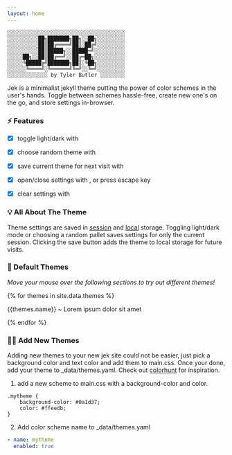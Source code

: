 ```yaml
---
layout: home
---  
```


```text
░░░░░░░░░░░░░░░░░░░░░░░░░░░░░░░░░░░░░░
░░░░░░░░░░██╗███████╗██╗░░██╗░░░░░░░░░
░░░░░░░░░░██║██╔════╝██║░██╔╝░░░░░░░░░
░░░░░░░░░░██║█████╗░░█████═╝░░░░░░░░░░
░░░░░██╗░░██║██╔══╝░░██╔═██╗░░░░░░░░░░
░░░░░╚█████╔╝███████╗██║░╚██╗░░░░░░░░░
░░░░░░╚════╝░╚══════╝╚═╝░░╚═╝░░░░░░░░░
░░░░░░░░░░░░░ by Tyler Butler ░░░░░░░░
```    

Jek is a minimalist jekyll theme putting the power of color schemes in the user's hands. Toggle between schemes hassle-free, create new one's on the go, and store settings in-browser.  
### ⚡ Features  
+ [x] toggle light/dark with <i class="far fa-moon zoom" onclick="darkMode();"></i>
+ [x] choose random theme with <i class="fas fa-palette zoom" onclick="changeTheme();"></i>
+ [x] save current theme for next visit with <i class="fas fa-user-astronaut zoom" onclick="saveFavorite();"></i>
+ [x] open/close settings with <i class="fas fa-cogs zoom" onclick="toggleSettings();"></i>, or press escape key
+ [x] clear settings with <i class="fas fa-sign-out-alt zoom" onclick="clearSettings();"></i>
 

### 💡 All About The Theme 

Theme settings are saved in [session](https://developer.mozilla.org/en-US/docs/Web/API/Window/sessionStorage) and [local](https://developer.mozilla.org/en-US/docs/Web/API/Window/localStorage) storage. Toggling light/dark mode or choosing a random pallet saves settings for only the current session. Clicking the save button adds the theme to local storage for future visits. 

### 🍭 Default Themes 

*Move your mouse over the following sections to try out different themes!*

{% for themes in site.data.themes %}
  <div class="theme-options {{themes.name}}" onmouseover="setSpeceficPallet('{{themes.name}}');">
    <p class="center">{{themes.name}} ~ Lorem ipsum dolor sit amet</p>
  </div>
{% endfor %}


### 👩‍🚀 Add New Themes  

Adding new themes to your new jek site could not be easier, just pick a background color and text color and add them to main.css. Once your done, add your theme to _data/themes.yaml. Check out [colorhunt](https://colorhunt.co/) for inspiration.


1) add a new scheme to main.css with a background-color and color.  

```
.mytheme {
    background-color: #0a1d37;
    color: #ffeedb;
}
```  

2) Add color scheme name to _data/themes.yaml  

```yaml
- name: mytheme
  enabled: true
```
